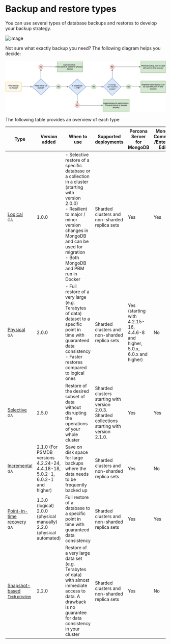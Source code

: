 # Backup and restore types

You can use several types of database backups and restores to develop your backup strategy. 

![image](../_images/backups-infographic.png)

Not sure what exactly backup you need? The following diagram helps you decide:

![image](../_images/backup-matrix.png)

The following table provides an overview of each type:

| Type           | Version added |  When to use | Supported deployments | Percona Server for MongoDB | MongoDB Community /Enterprise Edition |
| ---------------| ------------ | ----------------------| ------------------ | ---------------------------------------| ----------| 
| [Logical](logical.md) <br><small>GA</small>|  1.0.0 | - Selective restore of a specific database or a collection in a cluster (starting with version 2.0.0) <br> - Resilient to major / minor version changes in MongoDB and can be used for migration <br> - Both MongoDB and PBM run in Docker| Sharded clusters and non-sharded replica sets | Yes | Yes | 
| [Physical](physical.md) <br><small>GA</small> |  2.0.0  | - Full restore of a very large (e.g. Terabytes of data) dataset to a specific point in time with guaranteed data consistency <br> - Faster restores compared to logical ones | Sharded clusters and non-sharded replica sets | Yes (starting with 4.2.15-16, 4.4.6-8 and higher, 5.0.x, 6.0.x and higher) | No | 
| [Selective](selective-backup.md) <br><small>GA</small> | 2.5.0  | Restore of the desired subset of data without disrupting the operations of your whole cluster| Sharded clusters starting with version 2.0.3. Sharded collections starting with version 2.1.0. | Yes | Yes | 
| [Incremental](incremental-backup.md) <br><small>GA</small> | 2.1.0 (For PSMDB versions 4.2.24-24, 4.4.18-18, 5.0.2-1, 6.0.2-1 and higher) | Save on disk space for large backups where the data needs to be frequently backed up | Sharded clusters and non-sharded replica sets | Yes  | No |  
| [Point-in-time recovery](point-in-time-recovery.md) <br><small>GA</small> | 1.3.0 (logical) <br> 2.0.0 (physical manually) <br> 2.2.0 (physical automated)  | Full restore of a database to a specific point in time with guaranteed data consistency | Sharded clusters and non-sharded replica sets | Yes | Yes |
| [Snapshot-based](snapshots.md) <br><small>[Tech preview](../reference/glossary.md#technical-preview-feature)</small> | 2.2.0 | Restore of a very  large data set (e.g. Terabytes of data) with almost immediate access to data. A drawback is no guarantee for data consistency in your cluster | Sharded clusters and non-sharded replica sets | Yes | No | 


